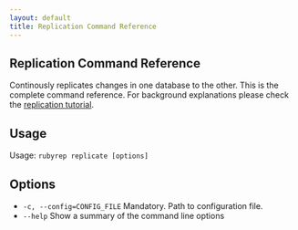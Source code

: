 ```yaml
---
layout: default
title: Replication Command Reference
---
```


Replication Command Reference
-----------------------------

Continously replicates changes in one database to the other.
This is the complete command reference. For background explanations please check the [replication tutorial](replication.html).

Usage
-----

Usage: `rubyrep replicate [options]`

Options
-------

-   `-c, --config=CONFIG_FILE`
    Mandatory. Path to configuration file.
-   `--help`
    Show a summary of the command line options
